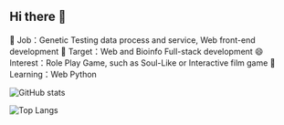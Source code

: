 ## Hi there 👋
🔭 Job：Genetic Testing data process and service, Web front-end development
🌱 Target：Web and Bioinfo Full-stack development
😄 Interest：Role Play Game, such as Soul-Like or Interactive film game
🤔 Learning：Web Python

<!--| Dimension   | Information                                                         |
| ----------- | ------------------------------------------------------------------- |
| 🔭 Job      | Genetic Testing data process and service, Web front-end development |
| 🌱 Target   | Web and Bioinfo Full-stack development                              |
| 😄 Interest | Role Play Game, such as Soul-Like or Interactive film game          |
| ✨ Skill of Back-end    | Python3                                                    |
| ✨ Skill of Front-end   | vue3, Typescript                                           |
| 🤔 Learning | Web Python                                                          |
-->

![GitHub stats](https://github-readme-stats.vercel.app/api?username=Rochsen)

![Top Langs](https://github-readme-stats.vercel.app/api/top-langs/?username=Rochsen&layout=donut)


<!--
**Luosanmu/Luosanmu** is a ✨ _special_ ✨ repository because its `README.md` (this file) appears on your GitHub profile.

Here are some ideas to get you started:

- 🔭 I’m currently working on ...
- 🌱 I’m currently learning ...
- 👯 I’m looking to collaborate on ...
- 🤔 I’m looking for help with ...
- 💬 Ask me about ...
- 📫 How to reach me: ...
- 😄 Pronouns: ...
- ⚡ Fun fact: ...
-->
